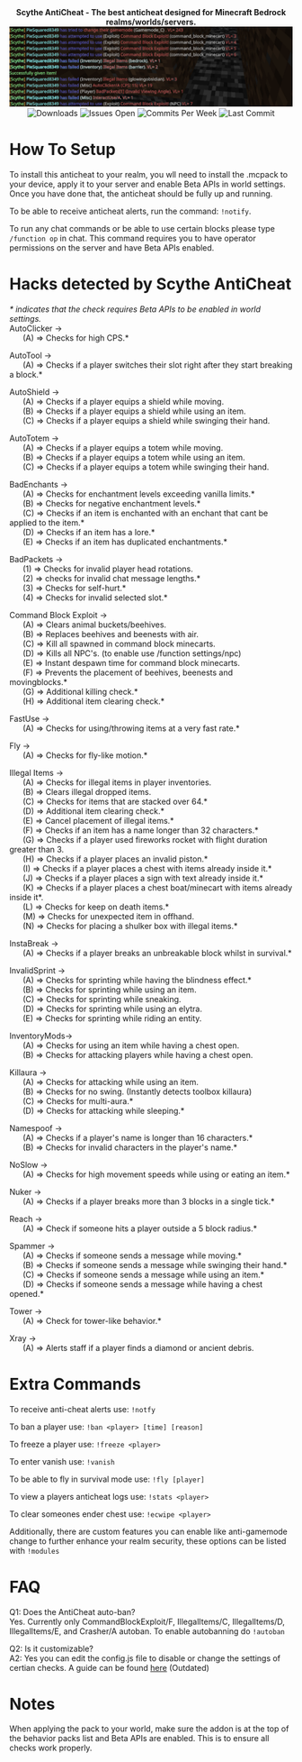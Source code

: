<div align="center">
  <b>Scythe AntiCheat - The best anticheat designed for Minecraft Bedrock realms/worlds/servers.</b>
  
  <img src="https://raw.githubusercontent.com/MrDiamond64/image-assets/main/scythe%20pog%20anticheat.png" width="600" alt="Scythe AntiCheat"/>
</div>
<div align="center">
  <img src="https://img.shields.io/github/downloads/MrDiamond64/Scythe-AntiCheat/total?style=for-the-badge" alt="Downloads"/>
  <img src="https://img.shields.io/github/issues/MrDiamond64/Scythe-AntiCheat?label=ISSUES%20OPEN&style=for-the-badge" alt="Issues Open"/>
  <img src="https://img.shields.io/github/commit-activity/m/MrDiamond64/Scythe-AntiCheat?style=for-the-badge" alt="Commits Per Week"/>
  <img src="https://img.shields.io/github/last-commit/MrDiamond64/Scythe-AntiCheat?style=for-the-badge" alt="Last Commit"/>
</div>

# How To Setup
To install this anticheat to your realm, you wll need to install the .mcpack to your device, apply it to your server and enable Beta APIs in world settings. Once you have done that, the anticheat should be fully up and running.

To be able to receive anticheat alerts, run the command: ```!notify```.

To run any chat commands or be able to use certain blocks please type ```/function op``` in chat. This command requires you to have operator permissions on the server and have Beta APIs enabled.

# Hacks detected by Scythe AntiCheat
*\* indicates that the check requires Beta APIs to be enabled in world settings.*<br />
  AutoClicker -><br />
&nbsp;&nbsp;&nbsp;&nbsp;&nbsp;&nbsp;(A) => Checks for high CPS.\*<br />

  AutoTool -><br />
&nbsp;&nbsp;&nbsp;&nbsp;&nbsp;&nbsp;(A) => Checks if a player switches their slot right after they start breaking a block.\*<br />

  AutoShield -><br />
&nbsp;&nbsp;&nbsp;&nbsp;&nbsp;&nbsp;(A) => Checks if a player equips a shield while moving.<br />
&nbsp;&nbsp;&nbsp;&nbsp;&nbsp;&nbsp;(B) => Checks if a player equips a shield while using an item.<br />
&nbsp;&nbsp;&nbsp;&nbsp;&nbsp;&nbsp;(C) => Checks if a player equips a shield while swinging their hand.<br />

  AutoTotem -><br />
&nbsp;&nbsp;&nbsp;&nbsp;&nbsp;&nbsp;(A) => Checks if a player equips a totem while moving.<br />
&nbsp;&nbsp;&nbsp;&nbsp;&nbsp;&nbsp;(B) => Checks if a player equips a totem while using an item.<br />
&nbsp;&nbsp;&nbsp;&nbsp;&nbsp;&nbsp;(C) => Checks if a player equips a totem while swinging their hand.<br />

  BadEnchants -><br />
&nbsp;&nbsp;&nbsp;&nbsp;&nbsp;&nbsp;(A) => Checks for enchantment levels exceeding vanilla limits.\*<br />
&nbsp;&nbsp;&nbsp;&nbsp;&nbsp;&nbsp;(B) => Checks for negative enchantment levels.\*<br />
&nbsp;&nbsp;&nbsp;&nbsp;&nbsp;&nbsp;(C) => Checks if an item is enchanted with an enchant that cant be applied to the item.\*<br />
&nbsp;&nbsp;&nbsp;&nbsp;&nbsp;&nbsp;(D) => Checks if an item has a lore.\*<br />
&nbsp;&nbsp;&nbsp;&nbsp;&nbsp;&nbsp;(E) => Checks if an item has duplicated enchantments.\*<br />

  BadPackets -><br />
&nbsp;&nbsp;&nbsp;&nbsp;&nbsp;&nbsp;(1) => Checks for invalid player head rotations.<br />
&nbsp;&nbsp;&nbsp;&nbsp;&nbsp;&nbsp;(2) => checks for invalid chat message lengths.\*<br />
&nbsp;&nbsp;&nbsp;&nbsp;&nbsp;&nbsp;(3) => Checks for self-hurt.\*<br />
&nbsp;&nbsp;&nbsp;&nbsp;&nbsp;&nbsp;(4) => Checks for invalid selected slot.\*<br />

  Command Block Exploit -><br />
&nbsp;&nbsp;&nbsp;&nbsp;&nbsp;&nbsp;(A) => Clears animal buckets/beehives.<br />
&nbsp;&nbsp;&nbsp;&nbsp;&nbsp;&nbsp;(B) => Replaces beehives and beenests with air.<br />
&nbsp;&nbsp;&nbsp;&nbsp;&nbsp;&nbsp;(C) => Kill all spawned in command block minecarts.<br />
&nbsp;&nbsp;&nbsp;&nbsp;&nbsp;&nbsp;(D) => Kills all NPC's. (to enable use /function settings/npc)<br />
&nbsp;&nbsp;&nbsp;&nbsp;&nbsp;&nbsp;(E) => Instant despawn time for command block minecarts.<br />
&nbsp;&nbsp;&nbsp;&nbsp;&nbsp;&nbsp;(F) => Prevents the placement of beehives, beenests and movingblocks.\*<br />
&nbsp;&nbsp;&nbsp;&nbsp;&nbsp;&nbsp;(G) => Additional killing check.\*<br />
&nbsp;&nbsp;&nbsp;&nbsp;&nbsp;&nbsp;(H) => Additional item clearing check.\*<br />

  FastUse -><br />
&nbsp;&nbsp;&nbsp;&nbsp;&nbsp;&nbsp;(A) => Checks for using/throwing items at a very fast rate.\*

  Fly -><br />
&nbsp;&nbsp;&nbsp;&nbsp;&nbsp;&nbsp;(A) => Checks for fly-like motion.\*

  Illegal Items -><br />
&nbsp;&nbsp;&nbsp;&nbsp;&nbsp;&nbsp;(A) => Checks for illegal items in player inventories.<br />
&nbsp;&nbsp;&nbsp;&nbsp;&nbsp;&nbsp;(B) => Clears illegal dropped items.<br />
&nbsp;&nbsp;&nbsp;&nbsp;&nbsp;&nbsp;(C) => Checks for items that are stacked over 64.\*<br />
&nbsp;&nbsp;&nbsp;&nbsp;&nbsp;&nbsp;(D) => Additional item clearing check.\*<br />
&nbsp;&nbsp;&nbsp;&nbsp;&nbsp;&nbsp;(E) => Cancel placement of illegal items.\*<br />
&nbsp;&nbsp;&nbsp;&nbsp;&nbsp;&nbsp;(F) => Checks if an item has a name longer than 32 characters.\*<br />
&nbsp;&nbsp;&nbsp;&nbsp;&nbsp;&nbsp;(G) => Checks if a player used fireworks rocket with flight duration greater than 3.<br />
&nbsp;&nbsp;&nbsp;&nbsp;&nbsp;&nbsp;(H) => Checks if a player places an invalid piston.\*<br />
&nbsp;&nbsp;&nbsp;&nbsp;&nbsp;&nbsp;(I) => Checks if a player places a chest with items already inside it.\*<br />
&nbsp;&nbsp;&nbsp;&nbsp;&nbsp;&nbsp;(J) => Checks if a player places a sign with text already inside it.\*<br />
&nbsp;&nbsp;&nbsp;&nbsp;&nbsp;&nbsp;(K) => Checks if a player places a chest boat/minecart with items already inside it\*.<br />
&nbsp;&nbsp;&nbsp;&nbsp;&nbsp;&nbsp;(L) => Checks for keep on death items.\*<br />
&nbsp;&nbsp;&nbsp;&nbsp;&nbsp;&nbsp;(M) => Checks for unexpected item in offhand.<br />
&nbsp;&nbsp;&nbsp;&nbsp;&nbsp;&nbsp;(N) => Checks for placing a shulker box with illegal items.\*<br />

  InstaBreak -><br />
&nbsp;&nbsp;&nbsp;&nbsp;&nbsp;&nbsp;(A) => Checks if a player breaks an unbreakable block whilst in survival.\*<br />

  InvalidSprint -><br />
&nbsp;&nbsp;&nbsp;&nbsp;&nbsp;&nbsp;(A) => Checks for sprinting while having the blindness effect.\*<br />
&nbsp;&nbsp;&nbsp;&nbsp;&nbsp;&nbsp;(B) => Checks for sprinting while using an item.<br />
&nbsp;&nbsp;&nbsp;&nbsp;&nbsp;&nbsp;(C) => Checks for sprinting while sneaking.<br />
&nbsp;&nbsp;&nbsp;&nbsp;&nbsp;&nbsp;(D) => Checks for sprinting while using an elytra.<br />
&nbsp;&nbsp;&nbsp;&nbsp;&nbsp;&nbsp;(E) => Checks for sprinting while riding an entity.<br />

  InventoryMods-><br />
&nbsp;&nbsp;&nbsp;&nbsp;&nbsp;&nbsp;(A) => Checks for using an item while having a chest open.<br />
&nbsp;&nbsp;&nbsp;&nbsp;&nbsp;&nbsp;(B) => Checks for attacking players while having a chest open.<br />

  Killaura -><br />
&nbsp;&nbsp;&nbsp;&nbsp;&nbsp;&nbsp;(A) => Checks for attacking while using an item.<br />
&nbsp;&nbsp;&nbsp;&nbsp;&nbsp;&nbsp;(B) => Checks for no swing. (Instantly detects toolbox killaura)<br />
&nbsp;&nbsp;&nbsp;&nbsp;&nbsp;&nbsp;(C) => Checks for multi-aura.\*<br />
&nbsp;&nbsp;&nbsp;&nbsp;&nbsp;&nbsp;(D) => Checks for attacking while sleeping.\*<br />

  Namespoof -><br />
&nbsp;&nbsp;&nbsp;&nbsp;&nbsp;&nbsp;(A) => Checks if a player's name is longer than 16 characters.\*<br />
&nbsp;&nbsp;&nbsp;&nbsp;&nbsp;&nbsp;(B) => Checks for invalid characters in the player's name.\*<br />

  NoSlow -><br />
&nbsp;&nbsp;&nbsp;&nbsp;&nbsp;&nbsp;(A) => Checks for high movement speeds while using or eating an item.\*

  Nuker -><br />
&nbsp;&nbsp;&nbsp;&nbsp;&nbsp;&nbsp;(A) => Checks if a player breaks more than 3 blocks in a single tick.\*

  Reach -><br />
&nbsp;&nbsp;&nbsp;&nbsp;&nbsp;&nbsp;(A) => Check if someone hits a player outside a 5 block radius.\*<br />

  Spammer -><br />
&nbsp;&nbsp;&nbsp;&nbsp;&nbsp;&nbsp;(A) => Checks if someone sends a message while moving.\*<br />
&nbsp;&nbsp;&nbsp;&nbsp;&nbsp;&nbsp;(B) => Checks if someone sends a message while swinging their hand.\*<br />
&nbsp;&nbsp;&nbsp;&nbsp;&nbsp;&nbsp;(C) => Checks if someone sends a message while using an item.\*<br />
&nbsp;&nbsp;&nbsp;&nbsp;&nbsp;&nbsp;(D) => Checks if someone sends a message while having a chest opened.\*<br />

  Tower -><br />
&nbsp;&nbsp;&nbsp;&nbsp;&nbsp;&nbsp;(A) => Check for tower-like behavior.\*<br />

  Xray -><br />
&nbsp;&nbsp;&nbsp;&nbsp;&nbsp;&nbsp;(A) => Alerts staff if a player finds a diamond or ancient debris.

# Extra Commands
To receive anti-cheat alerts use: ```!notfy```

To ban a player use: ```!ban <player> [time] [reason]```

To freeze a player use: ```!freeze <player>```

To enter vanish use: ```!vanish```

To be able to fly in survival mode use: ```!fly [player]```

To view a players anticheat logs use: ```!stats <player>```

To clear someones ender chest use: ```!ecwipe <player>```

Additionally, there are custom features you can enable like anti-gamemode change to further enhance your realm security, these options can be listed with ```!modules```

# FAQ

Q1: Does the AntiCheat auto-ban?<br />
Yes. Currently only CommandBlockExploit/F, IllegalItems/C, IllegalItems/D, IllegalItems/E, and Crasher/A autoban. To enable autobanning do ```!autoban```

Q2: Is it customizable?<br />
A2: Yes you can edit the config.js file to disable or change the settings of certian checks. A guide can be found [here](https://github.com/MrDiamond64/Scythe-AntiCheat/wiki/How-to-Setup) (Outdated)

# Notes
When applying the pack to your world, make sure the addon is at the top of the behavior packs list and Beta APIs are enabled. This is to ensure all checks work properly.